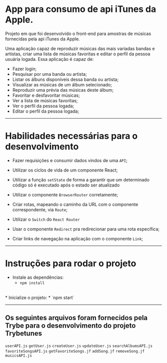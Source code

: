 # App para consumo de api iTunes da Apple.

Projeto em que foi desenvolvido o front-end para amostras de músicas fornecidas pela api iTunes da Apple.


Uma aplicação capaz de reproduzir músicas das mais variadas bandas e artistas, criar uma lista de músicas favoritas e editar o perfil da pessoa usuária logada. Essa aplicação é capaz de:

  - Fazer login;
  - Pesquisar por uma banda ou artista;
  - Listar os álbuns disponíveis dessa banda ou artista;
  - Visualizar as músicas de um álbum selecionado;
  - Reproduzir uma prévia das músicas deste álbum;
  - Favoritar e desfavoritar músicas;
  - Ver a lista de músicas favoritas;
  - Ver o perfil da pessoa logada;
  - Editar o perfil da pessoa logada;


---

# Habilidades necessárias para o desenvolvimento

  * Fazer requisições e consumir dados vindos de uma `API`;

  * Utilizar os ciclos de vida de um componente React;

  * Utilizar a função `setState` de forma a garantir que um determinado código só é executado após o estado ser atualizado
  
  * Utilizar o componente `BrowserRouter` corretamente;

  * Criar rotas, mapeando o caminho da URL com o componente correspondente, via `Route`;

  * Utilizar o `Switch` do `React Router`

  * Usar o componente `Redirect` pra redirecionar para uma rota específica;

  * Criar links de navegação na aplicação com o componente `Link`;


---


# Instruções para rodar o projeto



* Instale as dependências:
    * `npm install`
</br>
* Inicialize o projeto:
    * `npm start`

---
## Os seguintes arquivos foram fornecidos pela Trybe para o desenvolvimento do projeto Trybetunes

`userAPI.js`
`getUser.js`
`createUser.js`
`updateUser.js`
`searchAlbumsAPI.js`
`favoriteSongsAPI.js`
`getFavoriteSongs.jf`
`addSong.jf`
`removeSong.jf`
`musicsAPI.js`